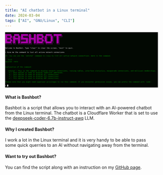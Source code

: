 ```yaml
---
title: "AI chatbot in a Linux terminal"
date: 2024-03-04
tags: ["AI", "GNU/Linux", "CLI"]
---
```

<center><img src="AI-in-Linux-terminal.png"></center>

#### What is Bashbot?

Bashbot is a script that allows you to interact with an AI-powered chatbot from the Linux terminal. The chatbot is a Cloudflare Worker that is set to use the [deepseek-coder-6.7b-instruct-awq](https://developers.cloudflare.com/workers-ai/models/deepseek-coder-6.7b-instruct-awq/) LLM. 


#### Why I created Bashbot?

I work a lot in the Linux terminal and it is very handy to be able to pass some quick querries to an AI without navigating away from the terminal. 

#### Want to try out Bashbot?

You can find the script along with an instruction on my [GitHub page](https://github.com/reacan/bashbot).




